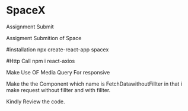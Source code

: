 # SpaceX
Assignment Submit

Assigment Submition of Space

#installation
npx create-react-app spacex

#Http Call
npm i react-axios

Make Use OF Media Query For responsive


Make the the Component which name is FetchDatawithoutFillter in that i make request without fillter and with fillter.

Kindly Review the code.


